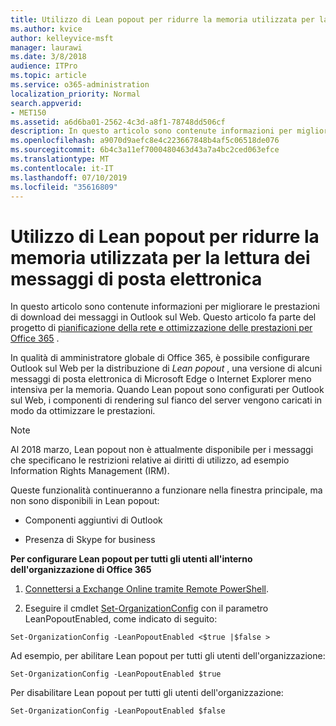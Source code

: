 ```yaml
---
title: Utilizzo di Lean popout per ridurre la memoria utilizzata per la lettura dei messaggi di posta elettronica
ms.author: kvice
author: kelleyvice-msft
manager: laurawi
ms.date: 3/8/2018
audience: ITPro
ms.topic: article
ms.service: o365-administration
localization_priority: Normal
search.appverid:
- MET150
ms.assetid: a6d6ba01-2562-4c3d-a8f1-78748dd506cf
description: In questo articolo sono contenute informazioni per migliorare le prestazioni di download dei messaggi in Outlook sul Web.
ms.openlocfilehash: a9070d9aefc8e4c223667848b4af5c06518de076
ms.sourcegitcommit: 6b4c3a11ef7000480463d43a7a4bc2ced063efce
ms.translationtype: MT
ms.contentlocale: it-IT
ms.lasthandoff: 07/10/2019
ms.locfileid: "35616809"
---
```

# <a name="use-lean-popouts-to-reduce-memory-used-when-reading-mail-messages"></a>Utilizzo di Lean popout per ridurre la memoria utilizzata per la lettura dei messaggi di posta elettronica

In questo articolo sono contenute informazioni per migliorare le prestazioni di download dei messaggi in Outlook sul Web. Questo articolo fa parte del progetto di [pianificazione della rete e ottimizzazione delle prestazioni per Office 365](https://aka.ms/tune) .
   
In qualità di amministratore globale di Office 365, è possibile configurare Outlook sul Web per la distribuzione di *Lean popout* , una versione di alcuni messaggi di posta elettronica di Microsoft Edge o Internet Explorer meno intensiva per la memoria. Quando Lean popout sono configurati per Outlook sul Web, i componenti di rendering sul fianco del server vengono caricati in modo da ottimizzare le prestazioni. 
  
> [!NOTE]
> Al 2018 marzo, Lean popout non è attualmente disponibile per i messaggi che specificano le restrizioni relative ai diritti di utilizzo, ad esempio Information Rights Management (IRM). 
  
Queste funzionalità continueranno a funzionare nella finestra principale, ma non sono disponibili in Lean popout:
  
- Componenti aggiuntivi di Outlook
    
- Presenza di Skype for business
    
 **Per configurare Lean popout per tutti gli utenti all'interno dell'organizzazione di Office 365**
  
1. [Connettersi a Exchange Online tramite Remote PowerShell](http://technet.microsoft.com/library/jj984289%28v=exchg.150%29.aspx ).
    
2. Eseguire il cmdlet [Set-OrganizationConfig](https://technet.microsoft.com/library/aa997443%28v=exchg.160%29.aspx) con il parametro LeanPopoutEnabled, come indicato di seguito: 
    
  ```
  Set-OrganizationConfig -LeanPopoutEnabled <$true |$false >
  ```

  Ad esempio, per abilitare Lean popout per tutti gli utenti dell'organizzazione:
    
  ```
  Set-OrganizationConfig -LeanPopoutEnabled $true
  ```

  Per disabilitare Lean popout per tutti gli utenti dell'organizzazione:
    
  ```
  Set-OrganizationConfig -LeanPopoutEnabled $false
  ```


